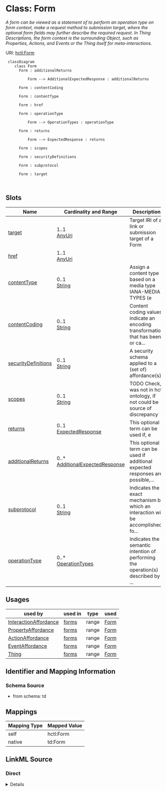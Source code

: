 

# Class: Form


_A form can be viewed as a statement of to perform an operation type on form context,  make a request method to submission target, where the optional form fields may further describe the required request. In Thing Descriptions, the form context is the surrounding Object,  such as Properties, Actions, and Events or the Thing itself for meta-interactions._





URI: [hctl:Form](https://www.w3.org/2019/wot/hypermedia#Form)




```mermaid
 classDiagram
    class Form
      Form : additionalReturns
        
          Form --> AdditionalExpectedResponse : additionalReturns
        
      Form : contentCoding
        
      Form : contentType
        
      Form : href
        
      Form : operationType
        
          Form --> OperationTypes : operationType
        
      Form : returns
        
          Form --> ExpectedResponse : returns
        
      Form : scopes
        
      Form : securityDefinitions
        
      Form : subprotocol
        
      Form : target
        
      
```




<!-- no inheritance hierarchy -->


## Slots

| Name | Cardinality and Range | Description | Inheritance |
| ---  | --- | --- | --- |
| [target](target.md) | 1..1 <br/> [AnyUri](AnyUri.md) | Target IRI of a link or submission target of a Form | direct |
| [href](href.md) | 1..1 <br/> [AnyUri](AnyUri.md) |  | direct |
| [contentType](contentType.md) | 0..1 <br/> [String](String.md) | Assign a content type based on a media type IANA-MEDIA-TYPES (e | direct |
| [contentCoding](contentCoding.md) | 0..1 <br/> [String](String.md) | Content coding values indicate an encoding transformation that has been or ca... | direct |
| [securityDefinitions](securityDefinitions.md) | 0..1 <br/> [String](String.md) | A security schema applied to a (set of) affordance(s) | direct |
| [scopes](scopes.md) | 0..1 <br/> [String](String.md) | TODO Check, was not in hctl ontology, if not could be source of discrepancy | direct |
| [returns](returns.md) | 0..1 <br/> [ExpectedResponse](ExpectedResponse.md) | This optional term can be used if, e | direct |
| [additionalReturns](additionalReturns.md) | 0..* <br/> [AdditionalExpectedResponse](AdditionalExpectedResponse.md) | This optional term can be used if additional expected responses are possible,... | direct |
| [subprotocol](subprotocol.md) | 0..1 <br/> [String](String.md) | Indicates the exact mechanism by which an interaction will be accomplished fo... | direct |
| [operationType](operationType.md) | 0..* <br/> [OperationTypes](OperationTypes.md) | Indicates the semantic intention of performing the operation(s) described by ... | direct |





## Usages

| used by | used in | type | used |
| ---  | --- | --- | --- |
| [InteractionAffordance](InteractionAffordance.md) | [forms](forms.md) | range | [Form](Form.md) |
| [PropertyAffordance](PropertyAffordance.md) | [forms](forms.md) | range | [Form](Form.md) |
| [ActionAffordance](ActionAffordance.md) | [forms](forms.md) | range | [Form](Form.md) |
| [EventAffordance](EventAffordance.md) | [forms](forms.md) | range | [Form](Form.md) |
| [Thing](Thing.md) | [forms](forms.md) | range | [Form](Form.md) |






## Identifier and Mapping Information







### Schema Source


* from schema: td





## Mappings

| Mapping Type | Mapped Value |
| ---  | ---  |
| self | hctl:Form |
| native | td:Form |





## LinkML Source

<!-- TODO: investigate https://stackoverflow.com/questions/37606292/how-to-create-tabbed-code-blocks-in-mkdocs-or-sphinx -->

### Direct

<details>
```yaml
name: Form
description: A form can be viewed as a statement of to perform an operation type on
  form context,  make a request method to submission target, where the optional form
  fields may further describe the required request. In Thing Descriptions, the form
  context is the surrounding Object,  such as Properties, Actions, and Events or the
  Thing itself for meta-interactions.
from_schema: td
slots:
- target
attributes:
  href:
    name: href
    from_schema: td
    rank: 1000
    domain_of:
    - Form
    range: anyUri
    required: true
  contentType:
    name: contentType
    description: Assign a content type based on a media type IANA-MEDIA-TYPES (e.g.,
      'text/plain') and potential parameters  (e.g., 'charset=utf-8') for the media
      type.
    from_schema: td
    domain_of:
    - ExpectedResponse
    - Form
  contentCoding:
    name: contentCoding
    description: Content coding values indicate an encoding transformation that has
      been or can be applied to a representation.  Content codings are primarily used
      to allow a representation to be compressed or otherwise usefully transformed  without
      losing the identity of its underlying media type and without loss of information.
      Examples of content coding include \"gzip\", \"deflate\", etc.
    from_schema: td
    rank: 1000
    domain_of:
    - Form
  securityDefinitions:
    name: securityDefinitions
    description: A security schema applied to a (set of) affordance(s).
    from_schema: td
    rank: 1000
    domain_of:
    - Form
    - Thing
  scopes:
    name: scopes
    description: TODO Check, was not in hctl ontology, if not could be source of discrepancy
    from_schema: td
    rank: 1000
    domain_of:
    - Form
  returns:
    name: returns
    description: This optional term can be used if, e.g., the output communication
      metadata differ from input metadata (e.g., output contentType differ from the
      input contentType). The response name contains metadata that is only valid for
      the response messages.
    from_schema: td
    rank: 1000
    domain_of:
    - Form
    range: ExpectedResponse
  additionalReturns:
    name: additionalReturns
    description: This optional term can be used if additional expected responses are
      possible, e.g. for error reporting. Each additional response needs to be distinguished
      from others in some way (for example, by specifying a protocol-specific response
      code), and may also have its own data schema.
    from_schema: td
    rank: 1000
    multivalued: true
    domain_of:
    - Form
    range: AdditionalExpectedResponse
  subprotocol:
    name: subprotocol
    description: Indicates the exact mechanism by which an interaction will be accomplished
      for a given protocol when there are multiple options.
    from_schema: td
    rank: 1000
    domain_of:
    - Form
  operationType:
    name: operationType
    description: Indicates the semantic intention of performing the operation(s) described
      by the form.
    from_schema: td
    rank: 1000
    multivalued: true
    domain_of:
    - Form
    range: OperationTypes
class_uri: hctl:Form

```
</details>

### Induced

<details>
```yaml
name: Form
description: A form can be viewed as a statement of to perform an operation type on
  form context,  make a request method to submission target, where the optional form
  fields may further describe the required request. In Thing Descriptions, the form
  context is the surrounding Object,  such as Properties, Actions, and Events or the
  Thing itself for meta-interactions.
from_schema: td
attributes:
  href:
    name: href
    from_schema: td
    rank: 1000
    alias: href
    owner: Form
    domain_of:
    - Form
    range: anyUri
    required: true
  contentType:
    name: contentType
    description: Assign a content type based on a media type IANA-MEDIA-TYPES (e.g.,
      'text/plain') and potential parameters  (e.g., 'charset=utf-8') for the media
      type.
    from_schema: td
    alias: contentType
    owner: Form
    domain_of:
    - ExpectedResponse
    - Form
    range: string
  contentCoding:
    name: contentCoding
    description: Content coding values indicate an encoding transformation that has
      been or can be applied to a representation.  Content codings are primarily used
      to allow a representation to be compressed or otherwise usefully transformed  without
      losing the identity of its underlying media type and without loss of information.
      Examples of content coding include \"gzip\", \"deflate\", etc.
    from_schema: td
    rank: 1000
    alias: contentCoding
    owner: Form
    domain_of:
    - Form
    range: string
  securityDefinitions:
    name: securityDefinitions
    description: A security schema applied to a (set of) affordance(s).
    from_schema: td
    rank: 1000
    alias: securityDefinitions
    owner: Form
    domain_of:
    - Form
    - Thing
    range: string
  scopes:
    name: scopes
    description: TODO Check, was not in hctl ontology, if not could be source of discrepancy
    from_schema: td
    rank: 1000
    alias: scopes
    owner: Form
    domain_of:
    - Form
    range: string
  returns:
    name: returns
    description: This optional term can be used if, e.g., the output communication
      metadata differ from input metadata (e.g., output contentType differ from the
      input contentType). The response name contains metadata that is only valid for
      the response messages.
    from_schema: td
    rank: 1000
    alias: returns
    owner: Form
    domain_of:
    - Form
    range: ExpectedResponse
  additionalReturns:
    name: additionalReturns
    description: This optional term can be used if additional expected responses are
      possible, e.g. for error reporting. Each additional response needs to be distinguished
      from others in some way (for example, by specifying a protocol-specific response
      code), and may also have its own data schema.
    from_schema: td
    rank: 1000
    multivalued: true
    alias: additionalReturns
    owner: Form
    domain_of:
    - Form
    range: AdditionalExpectedResponse
  subprotocol:
    name: subprotocol
    description: Indicates the exact mechanism by which an interaction will be accomplished
      for a given protocol when there are multiple options.
    from_schema: td
    rank: 1000
    alias: subprotocol
    owner: Form
    domain_of:
    - Form
    range: string
  operationType:
    name: operationType
    description: Indicates the semantic intention of performing the operation(s) described
      by the form.
    from_schema: td
    rank: 1000
    multivalued: true
    alias: operationType
    owner: Form
    domain_of:
    - Form
    range: OperationTypes
  target:
    name: target
    description: Target IRI of a link or submission target of a Form
    from_schema: td
    rank: 1000
    slot_uri: hctl:target
    alias: target
    owner: Form
    domain_of:
    - Link
    - Form
    range: anyUri
    required: true
class_uri: hctl:Form

```
</details>
